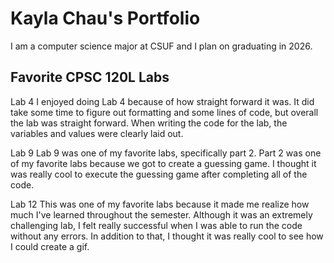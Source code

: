 
# Kayla Chau's Portfolio

I am a computer science major at CSUF and I plan on graduating in 2026.

## Favorite CPSC 120L Labs

Lab 4
I enjoyed doing Lab 4 because of how straight forward it was. It did take some time to figure out formatting and some lines of code, but overall the lab was straight forward. When writing the code for the lab, the variables and values were clearly laid out.

Lab 9
Lab 9 was one of my favorite labs, specifically part 2. Part 2 was one of my favorite labs because we got to create a guessing game. I thought it was really cool to execute the guessing game after completing all of the code.

Lab 12
This was one of my favorite labs because it made me realize how much I've learned throughout the semester. Although it was an extremely challenging lab, I felt really successful when I was able to run the code without any errors. In addition to that, I thought it was really cool to see how I could create a gif.
